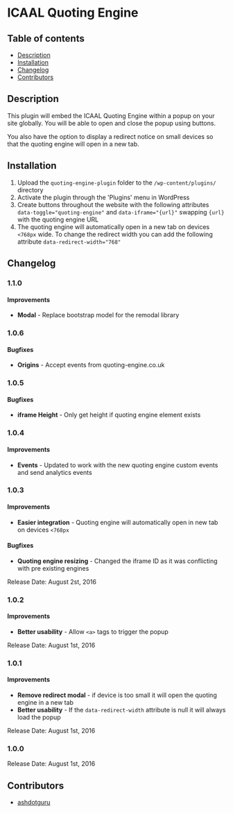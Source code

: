 # ICAAL Quoting Engine

## Table of contents

* [Description](#description)
* [Installation](#installation)
* [Changelog](#changelog)
* [Contributors](#contributors)

## Description

This plugin will embed the ICAAL Quoting Engine within a popup on your site globally. You will be able to open and close the popup using buttons.

You also have the option to display a redirect notice on small devices so that the quoting engine will open in a new tab.

## Installation

1. Upload the `quoting-engine-plugin` folder to the `/wp-content/plugins/` directory
2. Activate the plugin through the 'Plugins' menu in WordPress
3. Create buttons throughout the website with the following attributes `data-toggle="quoting-engine"` and `data-iframe="{url}"` swapping `{url}` with the quoting engine URL
4. The quoting engine will automatically open in a new tab on devices `<768px` wide. To change the redirect width you can add the following attribute `data-redirect-width="768"`

## Changelog

### 1.1.0

#### Improvements
* **Modal** - Replace bootstrap model for the remodal library

### 1.0.6

#### Bugfixes
* **Origins** - Accept events from quoting-engine.co.uk

### 1.0.5

#### Bugfixes
* **iframe Height** - Only get height if quoting engine element exists

### 1.0.4

#### Improvements
* **Events** - Updated to work with the new quoting engine custom events and send analytics events

### 1.0.3

#### Improvements
* **Easier integration** - Quoting engine will automatically open in new tab on devices `<768px`

#### Bugfixes
* **Quoting engine resizing** - Changed the iframe ID as it was conflicting with pre existing engines

Release Date: August 2st, 2016

### 1.0.2

#### Improvements
* **Better usability** - Allow `<a>` tags to trigger the popup

Release Date: August 1st, 2016 

### 1.0.1

#### Improvements
* **Remove redirect modal** - if device is too small it will open the quoting engine in a new tab
* **Better usability** - If the `data-redirect-width` attribute is null it will always load the popup

Release Date: August 1st, 2016 

### 1.0.0

Release Date: August 1st, 2016 

## Contributors

* [ashdotguru](https://github.com/ashdotguru)